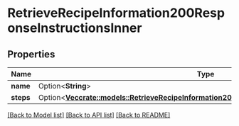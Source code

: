 # RetrieveRecipeInformation200ResponseInstructionsInner

## Properties

Name | Type | Description | Notes
------------ | ------------- | ------------- | -------------
**name** | Option<**String**> |  | [optional]
**steps** | Option<[**Vec<crate::models::RetrieveRecipeInformation200ResponseInstructionsInnerStepsInner>**](retrieveRecipeInformation_200_response_instructions_inner_steps_inner.md)> |  | [optional]

[[Back to Model list]](../README.md#documentation-for-models) [[Back to API list]](../README.md#documentation-for-api-endpoints) [[Back to README]](../README.md)


